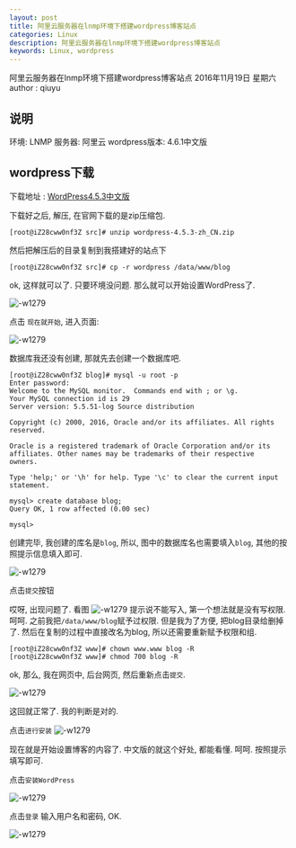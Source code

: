```yaml
---
layout: post
title: 阿里云服务器在lnmp环境下搭建wordpress博客站点
categories: Linux
description: 阿里云服务器在lnmp环境下搭建wordpress博客站点
keywords: Linux, wordpress
---
```


阿里云服务器在lnmp环境下搭建wordpress博客站点
2016年11月19日 星期六
author : qiuyu

## 说明
环境: LNMP
服务器: 阿里云
wordpress版本: 4.6.1中文版

## wordpress下载
下载地址 : [WordPress4.5.3中文版](https://cn.wordpress.org/wordpress-4.5.3-zh_CN.zip)

下载好之后, 解压, 在官网下载的是zip压缩包. 

```
[root@iZ28cww0nf3Z src]# unzip wordpress-4.5.3-zh_CN.zip
```

然后把解压后的目录复制到我搭建好的站点下

```
[root@iZ28cww0nf3Z src]# cp -r wordpress /data/www/blog
```

ok, 这样就可以了. 只要环境没问题. 那么就可以开始设置WordPress了. 

![-w1279](/images/posts/14795567680103.jpg)

点击 `现在就开始`, 进入页面:

![-w1279](/images/posts/14795568305610.jpg)

数据库我还没有创建, 那就先去创建一个数据库吧. 

```
[root@iZ28cww0nf3Z blog]# mysql -u root -p
Enter password: 
Welcome to the MySQL monitor.  Commands end with ; or \g.
Your MySQL connection id is 29
Server version: 5.5.51-log Source distribution

Copyright (c) 2000, 2016, Oracle and/or its affiliates. All rights reserved.

Oracle is a registered trademark of Oracle Corporation and/or its
affiliates. Other names may be trademarks of their respective
owners.

Type 'help;' or '\h' for help. Type '\c' to clear the current input statement.

mysql> create database blog;
Query OK, 1 row affected (0.00 sec)

mysql> 
```

创建完毕, 我创建的库名是`blog`, 所以, 图中的数据库名也需要填入`blog`, 其他的按照提示信息填入即可. 

![-w1279](/images/posts/14795570307302.jpg)

点击`提交`按钮

哎呀, 出现问题了. 看图
![-w1279](/images/posts/14795572647892.jpg)
提示说不能写入, 第一个想法就是没有写权限. 
呵呵. 之前我把`/data/www/blog`赋予过权限. 但是我为了方便, 把blog目录给删掉了. 然后在复制的过程中直接改名为blog, 所以还需要重新赋予权限和组. 

```
[root@iZ28cww0nf3Z www]# chown www.www blog -R
[root@iZ28cww0nf3Z www]# chmod 700 blog -R
```

ok, 那么, 我在网页中, 后台网页, 然后重新点击`提交`. 

![-w1279](/images/posts/14795574699678.jpg)

这回就正常了. 我的判断是对的. 

点击`进行安装`
![-w1279](/images/posts/14795575785795.jpg)

现在就是开始设置博客的内容了. 中文版的就这个好处, 都能看懂. 呵呵. 按照提示填写即可. 

点击`安装WordPress`

![-w1279](/images/posts/14795577299917.jpg)

点击`登录`
输入用户名和密码, OK. 

![-w1279](/images/posts/14795577847202.jpg)






